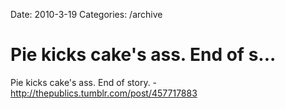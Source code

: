 Date: 2010-3-19
Categories: /archive

# Pie kicks cake's ass. End of s...

Pie kicks cake's ass. End of story. - <a href="http://thepublics.tumblr.com/post/457717883" rel="nofollow">http://thepublics.tumblr.com/post/457717883</a>
